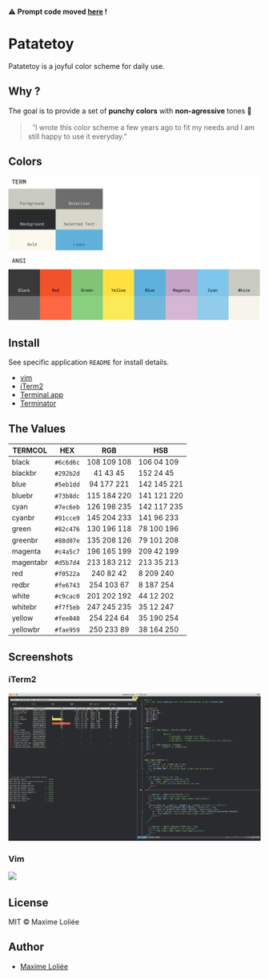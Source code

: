 :warning: **Prompt code moved [here](https://github.com/loliee/prompt-patatetoy) !**

# Patatetoy

Patatetoy is a joyful color scheme for daily use.

## Why ?

The goal is to provide a set of **punchy colors** with **non-agressive** tones 🎨

>〝I wrote this color scheme a few years ago to fit my needs and I am still happy to use it everyday.”

## Colors

![](files/palette.svg)

## Install

See specific application `README` for install details.

- [vim](https://github.com/loliee/vim-patatetoy)
- [iTerm2](https://github.com/loliee/iterm2-patatetoy)
- [Terminal.app](https://github.com/loliee/patatetoy/master/macos-terminal)
- [Terminator](https://github.com/loliee/patatetoy/master/terminator)

## The Values

| TERMCOL   | HEX        | RGB         | HSB         |
| ----------| -----------|:-----------:| ------------|
| black     | `#6c6d6c`  | 108 109 108 | 106 04  109 |
| blackbr   | `#292b2d`  | 41  43  45  | 152 24  45  |
| blue      | `#5eb1dd`  | 94  177 221 | 142 145 221 |
| bluebr    | `#73b8dc`  | 115 184 220 | 141 121 220 |
| cyan      | `#7ec6eb`  | 126 198 235 | 142 117 235 |
| cyanbr    | `#91cce9`  | 145 204 233 | 141 96  233 |
| green     | `#82c476`  | 130 196 118 | 78  100 196 |
| greenbr   | `#88d07e`  | 135 208 126 | 79  101 208 |
| magenta   | `#c4a5c7`  | 196 165 199 | 209 42  199 |
| magentabr | `#d5b7d4`  | 213 183 212 | 213 35  213 |
| red       | `#f0522a`  | 240 82  42  | 8   209 240 |
| redbr     | `#fe6743`  | 254 103 67  | 8   187 254 |
| white     | `#c9cac0`  | 201 202 192 | 44  12  202 |
| whitebr   | `#f7f5eb`  | 247 245 235 | 35  12  247 |
| yellow    | `#fee040`  | 254 224 64  | 35  190 254 |
| yellowbr  | `#fae959`  | 250 233 89  | 38  164 250 |

## Screenshots

### iTerm2

![](https://github.com/loliee/iterm2-patatetoy/raw/master/screenshot.png)

### Vim

![](https://raw.githubusercontent.com/loliee/vim-patatetoy/master/screenshot.png)

## License

MIT © Maxime Loliée

## Author

- [Maxime Loliée](http://github/loliee)
